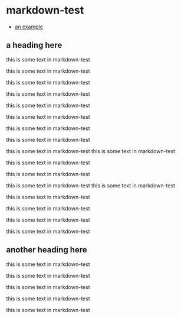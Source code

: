 # markdown-test

- [an example](#another-heading-here)


## a heading here 
this is some text in markdown-test

this is some text in markdown-test

this is some text in markdown-test

this is some text in markdown-test

this is some text in markdown-test

this is some text in markdown-test

this is some text in markdown-test

this is some text in markdown-test

this is some text in markdown-test
this is some text in markdown-test

this is some text in markdown-test

this is some text in markdown-test

this is some text in markdown-test
this is some text in markdown-test

this is some text in markdown-test

this is some text in markdown-test

this is some text in markdown-test

this is some text in markdown-test


## another heading here <a id="aht" />

this is some text in markdown-test

this is some text in markdown-test

this is some text in markdown-test

this is some text in markdown-test

this is some text in markdown-test

